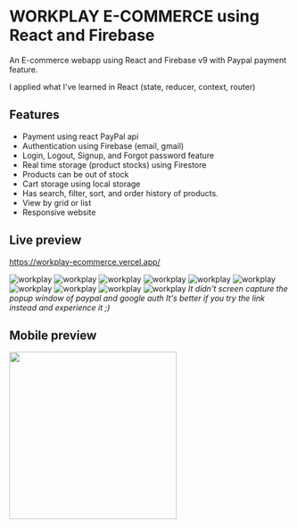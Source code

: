 # WORKPLAY E-COMMERCE using React and Firebase

An E-commerce webapp using React and Firebase v9 with Paypal payment feature.

I applied what I've learned in React (state, reducer, context, router)

## Features

- Payment using react PayPal api
- Authentication using Firebase (email, gmail)
- Login, Logout, Signup, and Forgot password feature
- Real time storage (product stocks) using Firestore
- Products can be out of stock
- Cart storage using local storage
- Has search, filter, sort, and order history of products.
- View by grid or list
- Responsive website

## Live preview

https://workplay-ecommerce.vercel.app/

![workplay](https://i.ibb.co/PFbyj7c/homepage.png)
![workplay](https://i.ibb.co/nL3H13m/Screenshot-2022-09-06-215106.png)
![workplay](https://i.ibb.co/Hnw9H27/productspage.png)
![workplay](https://i.ibb.co/1MWC5H6/singleproduct.png)
![workplay](https://i.ibb.co/x2QGdSK/cart.png)
![workplay](https://i.ibb.co/BL8mL97/profile.png)
![workplay](https://github.com/hairalei/WorkplayImagesDB/blob/main/Workplay%20Ecommerce%20-%20Home.gif?raw=true)
![workplay](https://github.com/hairalei/WorkplayImagesDB/blob/main/Workplay%20Ecommerce%20-%20Products.gif?raw=true)
![workplay](https://github.com/hairalei/WorkplayImagesDB/blob/main/Workplay%20Ecommerce%20-%20Login.gif?raw=true)
![workplay](https://github.com/hairalei/WorkplayImagesDB/blob/main/Workplay%20Ecommerce%20-%20Cart.gif?raw=true)
_It didn't screen capture the popup window of paypal and google auth_
_It's better if you try the link instead and experience it ;)_

## Mobile preview

<img src='https://i.ibb.co/LR8Tjpd/phone.png' height=300 />
